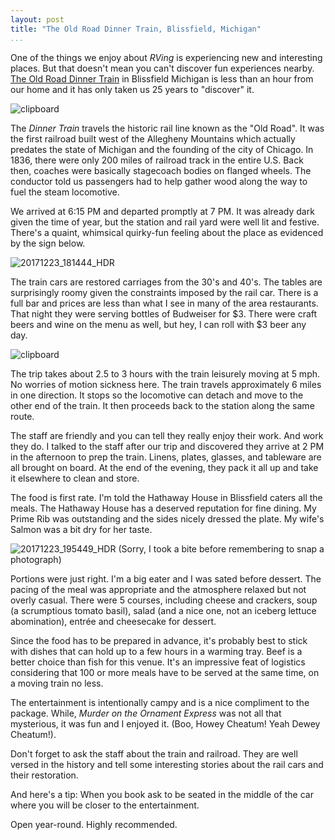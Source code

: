 ```yaml
---
layout: post  
title: "The Old Road Dinner Train, Blissfield, Michigan"  
...
```


One of the things we enjoy about *RVing* is experiencing new and
interesting places. But that doesn't mean you can't discover fun
experiences nearby. [The Old Road Dinner
Train](http://www.OldRoadDinnerTrain.com) in Blissfield Michigan is less
than an hour from our home and it has only taken us 25 years to
"discover" it.

![clipboard](https://i.imgur.com/B6NJXcc.png)

The *Dinner Train* travels the historic rail line known as the "Old
Road". It was the first railroad built west of the Allegheny Mountains
which actually predates the state of Michigan and the founding of the
city of Chicago. In 1836, there were only 200 miles of railroad track in
the entire U.S. Back then, coaches were basically stagecoach bodies on
flanged wheels. The conductor told us passengers had to help gather wood
along the way to fuel the steam locomotive.

We arrived at 6:15 PM and departed promptly at 7 PM. It was already dark
given the time of year, but the station and rail yard were well lit and
festive. There's a quaint, whimsical quirky-fun feeling about the place
as evidenced by the sign below.

![20171223\_181444\_HDR](https://i.imgur.com/biDOsvh.jpg)

The train cars are restored carriages from the 30's and 40's. The tables
are surprisingly roomy given the constraints imposed by the rail car.
There is a full bar and prices are less than what I see in many of the
area restaurants. That night they were serving bottles of Budweiser for
$3. There were craft beers and wine on the menu as well, but hey, I can
roll with $3 beer any day.

![clipboard](https://i.imgur.com/s6Aq9FG.png)

The trip takes about 2.5 to 3 hours with the train leisurely moving at 5
mph. No worries of motion sickness here. The train travels approximately
6 miles in one direction. It stops so the locomotive can detach and move
to the other end of the train. It then proceeds back to the station
along the same route.

The staff are friendly and you can tell they really enjoy their work.
And work they do. I talked to the staff after our trip and discovered
they arrive at 2 PM in the afternoon to prep the train. Linens, plates,
glasses, and tableware are all brought on board. At the end of the
evening, they pack it all up and take it elsewhere to clean and store.

The food is first rate. I'm told the Hathaway House in Blissfield caters
all the meals. The Hathaway House has a deserved reputation for fine
dining. My Prime Rib was outstanding and the sides nicely dressed the
plate. My wife's Salmon was a bit dry for her taste.

![20171223\_195449\_HDR](https://i.imgur.com/y6LDs4h.jpg) (Sorry, I took
a bite before remembering to snap a photograph)

Portions were just right. I'm a big eater and I was sated before
dessert. The pacing of the meal was appropriate and the atmosphere
relaxed but not overly casual. There were 5 courses, including cheese
and crackers, soup (a scrumptious tomato basil), salad (and a nice one,
not an iceberg lettuce abomination), entrée and cheesecake for dessert.

Since the food has to be prepared in advance, it's probably best to
stick with dishes that can hold up to a few hours in a warming tray.
Beef is a better choice than fish for this venue. It's an impressive
feat of logistics considering that 100 or more meals have to be served
at the same time, on a moving train no less.

The entertainment is intentionally campy and is a nice compliment to the
package. While, *Murder on the Ornament Express* was not all that
mysterious, it was fun and I enjoyed it. (Boo, Howey Cheatum! Yeah Dewey
Cheatum!).

Don't forget to ask the staff about the train and railroad. They are
well versed in the history and tell some interesting stories about the
rail cars and their restoration.

And here's a tip: When you book ask to be seated in the middle of the
car where you will be closer to the entertainment.

Open year-round. Highly recommended.
